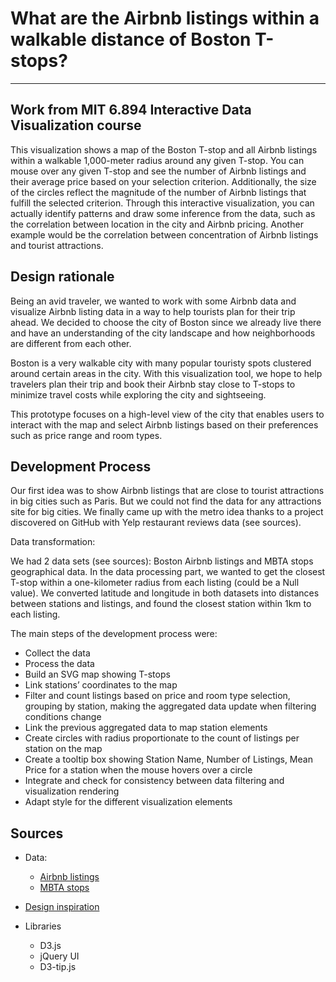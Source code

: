 # What are the Airbnb listings within a walkable distance of Boston T-stops?
----------
Work from MIT 6.894 Interactive Data Visualization course
----------

This visualization shows a map of the Boston T-stop and all Airbnb listings within a walkable 1,000-meter radius around any given T-stop. You can mouse over any given T-stop and see the number of Airbnb listings and their average price based on your selection criterion. Additionally, the size of the circles reflect the magnitude of the number of Airbnb listings that fulfill the selected criterion. Through this interactive visualization, you can actually identify patterns and draw some inference from the data, such as the correlation between location in the city and Airbnb pricing. Another example would be the correlation between concentration of Airbnb listings and tourist attractions.

## Design rationale

Being an avid traveler, we wanted to work with some Airbnb data and visualize Airbnb listing data in a way to help tourists plan for their trip ahead. We decided to choose the city of Boston since we already live there and have an understanding of the city landscape and how neighborhoods are different from each other.

Boston is a very walkable city with many popular touristy spots clustered around certain areas in the city. With this visualization tool, we hope to help travelers plan their trip and book their Airbnb stay close to T-stops to minimize travel costs while exploring the city and sightseeing.

This prototype focuses on a high-level view of the city that enables users to interact with the map and select Airbnb listings based on their preferences such as price range and room types.


## Development Process

Our first idea was to show Airbnb listings that are close to tourist attractions in big cities such as Paris. But we could not find the data for any attractions site for big cities. We finally came up with the metro idea thanks to a project discovered on GitHub with Yelp restaurant reviews data (see sources).

Data transformation:

We had 2 data sets (see sources): Boston Airbnb listings and MBTA stops geographical data. In the data processing part, we wanted to get the closest T-stop within a one-kilometer radius from each listing (could be a Null value). We converted latitude and longitude in both datasets into distances between stations and listings, and found the closest station within 1km to each listing.

The main steps of the development process were:

* Collect the data
* Process the data
* Build an SVG map showing T-stops
* Link stations’ coordinates to the map
* Filter and count listings based on price and room type selection, grouping by station, making the aggregated data update when filtering conditions change
* Link the previous aggregated data to map station elements
* Create circles with radius proportionate to the count of listings per station on the map
* Create a tooltip box showing Station Name, Number of Listings, Mean Price for a station when the mouse hovers over a circle
* Integrate and check for consistency between data filtering and visualization rendering
* Adapt style for the different visualization elements

## Sources

* Data:

    - [Airbnb listings](http://insideairbnb.com/get-the-data.html)
    - [MBTA stops](https://github.com/sbemagx/CS171-Metro-Boston-Food-Exploration/blob/master/data/mbta_metadata.json)

* [Design inspiration](http://sbemagx.github.io/CS171-Metro-Boston-Food-Exploration/code/)

* Libraries
    
    - D3.js
    - jQuery UI
    - D3-tip.js
    
    
